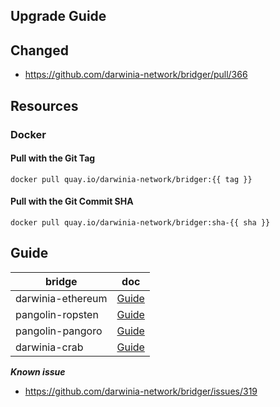 

## Upgrade Guide

## Changed

- https://github.com/darwinia-network/bridger/pull/366

## Resources

### Docker

#### Pull with the Git Tag

```docker
docker pull quay.io/darwinia-network/bridger:{{ tag }}
```

#### Pull with the Git Commit SHA

```docker
docker pull quay.io/darwinia-network/bridger:sha-{{ sha }}
```

## Guide

| bridge            | doc                                                   |
| ----------------- | ----------------------------------------------------- |
| darwinia-ethereum | [Guide](https://github.com/darwinia-network/bridger/blob/master/task/task-darwinia-ethereum/docs/Guide.md) |
| pangolin-ropsten  | [Guide](https://github.com/darwinia-network/bridger/blob/master/task/task-pangolin-ropsten/docs/Guide.md)  |
| pangolin-pangoro  | [Guide](https://github.com/darwinia-network/bridger/blob/master/task/task-pangolin-pangoro/docs/Guide.md)  |
| darwinia-crab     | [Guide](https://github.com/darwinia-network/bridger/blob/master/task/task-darwinia-crab/docs/Guide.md)     |

***Known issue***

- https://github.com/darwinia-network/bridger/issues/319

